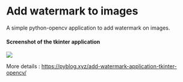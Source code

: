 # Add watermark to images
A simple python-opencv application to add watermark on images.

#### Screenshot of the tkinter application
<img src="https://pyblog.xyz/wp-content/uploads/2018/03/Screenshot-from-2018-03-08-23-06-27-300x138.png">

More details : https://pyblog.xyz/add-watermark-application-tkinter-opencv/
